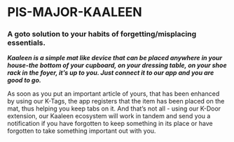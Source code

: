 # PIS-MAJOR-KAALEEN

### A goto solution to your habits of forgetting/misplacing essentials.

___Kaaleen is a simple mat like device that can be placed anywhere in your house-the bottom of your cupboard, on your dressing table, on your shoe rack in the foyer, it’s up to you. Just connect it to our app and you are good to go.___

As soon as you put an important article of yours, that has been enhanced by using our K-Tags, the app registers that the item has been placed on the mat, thus helping you keep tabs on it. And that’s not all - using our K-Door extension, our Kaaleen ecosystem will work in tandem and send you a notification if you have forgotten to keep something in its place or have forgotten to take something important out with you.
